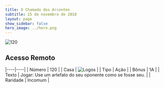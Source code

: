 ```yaml
---
title: O Chamado dos Arcontes
subtitle: 15 de novembro de 2018
layout: page
show_sidebar: false
hero_image: ../hero.png
---
```


![120](https://cdn.keyforgegame.com/media/card_front/pt/341_120_V59VPJJ255WQ_pt.png)

## Acesso Remoto

|----|----|
| Número | 120 |
| Casa | ![Logos](https://archonarcana.com/images/thumb/c/ce/Logos.png/22px-Logos.png "Logos") |
| Tipo | Ação |
| Bônus | 1A |
| Texto | Jogar: Use um artefato do seu oponente como se fosse seu. |
| Raridade | Incomum |
